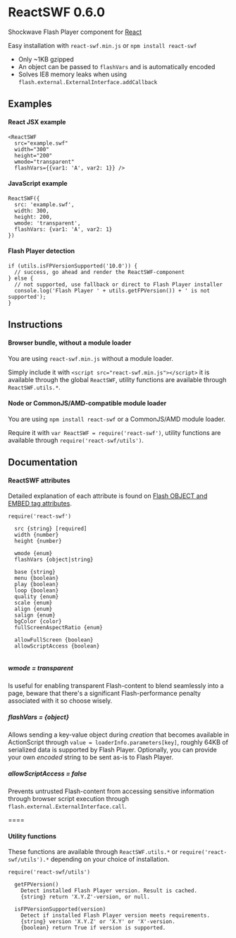 # ReactSWF 0.6.0

Shockwave Flash Player component for [React](https://github.com/facebook/react)

Easy installation with `react-swf.min.js` or `npm install react-swf`

* Only ~1KB gzipped
* An object can be passed to `flashVars` and is automatically encoded
* Solves IE8 memory leaks when using `flash.external.ExternalInterface.addCallback`

## Examples

#### React JSX example

```
<ReactSWF
  src="example.swf" 
  width="300"
  height="200"
  wmode="transparent"
  flashVars={{var1: 'A', var2: 1}} />
```

#### JavaScript example

```
ReactSWF({
  src: 'example.swf',
  width: 300,
  height: 200,
  wmode: 'transparent',
  flashVars: {var1: 'A', var2: 1}
})
```

#### Flash Player detection

```
if (utils.isFPVersionSupported('10.0')) {
  // success, go ahead and render the ReactSWF-component
} else {
  // not supported, use fallback or direct to Flash Player installer
  console.log('Flash Player ' + utils.getFPVersion()) + ' is not supported');
}
```

## Instructions

#### Browser bundle, without a module loader

You are using `react-swf.min.js` without a module loader.

Simply include it with `<script src="react-swf.min.js"></script>` it is available through the global `ReactSWF`, utility functions are available through `ReactSWF.utils.*`.

#### Node or CommonJS/AMD-compatible module loader

You are using `npm install react-swf` or a CommonJS/AMD module loader.

Require it with `var ReactSWF = require('react-swf')`, utility functions are available through `require('react-swf/utils')`.

## Documentation

#### ReactSWF attributes

Detailed explanation of each attribute is found on [Flash OBJECT and EMBED tag attributes](http://helpx.adobe.com/flash/kb/flash-object-embed-tag-attributes.html).

```
require('react-swf')

  src {string} [required]
  width {number}
  height {number}
  
  wmode {enum}
  flashVars {object|string}
  
  base {string}
  menu {boolean}
  play {boolean}
  loop {boolean}
  quality {enum}
  scale {enum}
  align {enum}
  salign {enum}
  bgColor {color}
  fullScreenAspectRatio {enum}
  
  allowFullScreen {boolean}
  allowScriptAccess {boolean}
    
```

##### wmode = transparent

Is useful for enabling transparent Flash-content to blend seamlessly into a page, beware that there's a significant Flash-performance penalty associated with it so choose wisely.

##### flashVars = {object}

Allows sending a key-value object during *creation* that becomes available in ActionScript through `value = loaderInfo.parameters[key]`, roughly 64KB of serialized data is supported by Flash Player. Optionally, you can provide your own *encoded* string to be sent as-is to Flash Player.

##### allowScriptAccess = false

Prevents untrusted Flash-content from accessing sensitive information through browser script execution through `flash.external.ExternalInterface.call`.

====

#### Utility functions

These functions are available through `ReactSWF.utils.*` or `require('react-swf/utils').*` depending on your choice of installation.

```
require('react-swf/utils')

  getFPVersion()
    Detect installed Flash Player version. Result is cached.
    {string} return 'X.Y.Z'-version, or null.
  
  isFPVersionSupported(version)
    Detect if installed Flash Player version meets requirements.
    {string} version 'X.Y.Z' or 'X.Y' or 'X'-version.
    {boolean} return True if version is supported.

```
